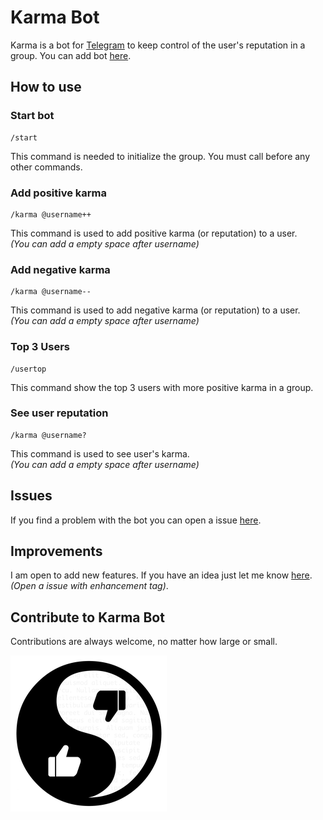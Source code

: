 # Karma Bot

Karma is a bot for [Telegram](https://telegram.org/) to keep control of the user's reputation in a group. You can add bot [here](https://storebot.me/mybots?bot=bestuserbot).

## How to use

### Start bot
```
/start
```
This command is needed to initialize the group. You must call before any other commands.

### Add positive karma
```
/karma @username++
```

This command is used to add positive karma (or reputation) to a user.   
*(You can add a empty space after username)*

### Add negative karma
```
/karma @username--
```

This command is used to add negative karma (or reputation) to a user.  
*(You can add a empty space after username)*

### Top 3 Users
```
/usertop
```

This command show the top 3 users with more positive karma in a group.

### See user reputation
```
/karma @username?
```

This command is used to see user's karma.  
*(You can add a empty space after username)*

## Issues
If you find a problem with the bot you can open a issue [here](https://github.com/franexposito/karma-bot-telegram/issues).

## Improvements
I am open to add new features. If you have an idea just let me know [here](https://github.com/franexposito/karma-bot-telegram/issues).  
*(Open a issue with enhancement tag)*.

## Contribute to Karma Bot
Contributions are always welcome, no matter how large or small.

<img src="./icon.png" align="left" height="250" width="250" >
